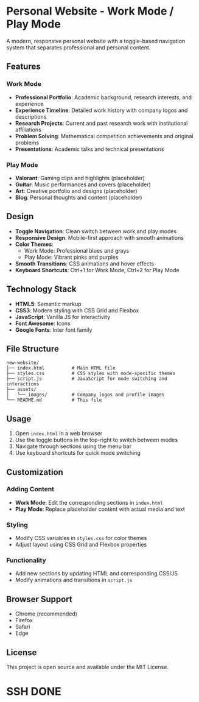 # Personal Website - Work Mode / Play Mode

A modern, responsive personal website with a toggle-based navigation system that separates professional and personal content.

## Features

### Work Mode
- **Professional Portfolio**: Academic background, research interests, and experience
- **Experience Timeline**: Detailed work history with company logos and descriptions
- **Research Projects**: Current and past research work with institutional affiliations
- **Problem Solving**: Mathematical competition achievements and original problems
- **Presentations**: Academic talks and technical presentations

### Play Mode
- **Valorant**: Gaming clips and highlights (placeholder)
- **Guitar**: Music performances and covers (placeholder)
- **Art**: Creative portfolio and designs (placeholder)
- **Blog**: Personal thoughts and content (placeholder)

## Design

- **Toggle Navigation**: Clean switch between work and play modes
- **Responsive Design**: Mobile-first approach with smooth animations
- **Color Themes**: 
  - Work Mode: Professional blues and grays
  - Play Mode: Vibrant pinks and purples
- **Smooth Transitions**: CSS animations and hover effects
- **Keyboard Shortcuts**: Ctrl+1 for Work Mode, Ctrl+2 for Play Mode

## Technology Stack

- **HTML5**: Semantic markup
- **CSS3**: Modern styling with CSS Grid and Flexbox
- **JavaScript**: Vanilla JS for interactivity
- **Font Awesome**: Icons
- **Google Fonts**: Inter font family

## File Structure

```
new-website/
├── index.html          # Main HTML file
├── styles.css          # CSS styles with mode-specific themes
├── script.js           # JavaScript for mode switching and interactions
├── assets/
│   └── images/         # Company logos and profile images
└── README.md           # This file
```

## Usage

1. Open `index.html` in a web browser
2. Use the toggle buttons in the top-right to switch between modes
3. Navigate through sections using the menu bar
4. Use keyboard shortcuts for quick mode switching

## Customization

### Adding Content
- **Work Mode**: Edit the corresponding sections in `index.html`
- **Play Mode**: Replace placeholder content with actual media and text

### Styling
- Modify CSS variables in `styles.css` for color themes
- Adjust layout using CSS Grid and Flexbox properties

### Functionality
- Add new sections by updating HTML and corresponding CSS/JS
- Modify animations and transitions in `script.js`

## Browser Support

- Chrome (recommended)
- Firefox
- Safari
- Edge

## License

This project is open source and available under the MIT License. 

# SSH DONE